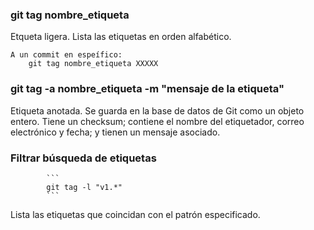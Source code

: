### git tag nombre_etiqueta
Etqueta ligera. Lista las etiquetas en orden alfabético.
    
    A un commit en espeífico:
        git tag nombre_etiqueta XXXXX

### git tag -a nombre_etiqueta -m "mensaje de la etiqueta"
Etiqueta anotada. Se guarda en la base de datos de Git como un objeto entero. Tiene un checksum; contiene el nombre del etiquetador, correo electrónico y fecha; y tienen un mensaje asociado.

### Filtrar búsqueda de etiquetas 
            ```
            git tag -l "v1.*"
            ```
Lista las etiquetas que coincidan con el patrón especificado.
